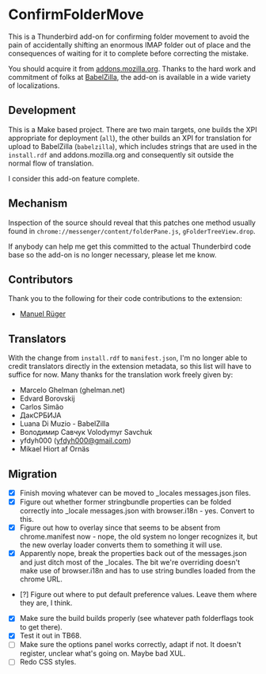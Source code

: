 ConfirmFolderMove
=================

This is a Thunderbird add-on for confirming folder movement to avoid the pain of accidentally shifting an enormous IMAP folder out of place and the consequences of waiting for it to complete before correcting the mistake.

You should acquire it from [addons.mozilla.org](https://addons.mozilla.org/thunderbird/addon/confirmfoldermove/).  Thanks to the hard work and commitment of folks at [BabelZilla](http://www.babelzilla.org/), the add-on is available in a wide variety of localizations.

Development
-----------

This is a Make based project.  There are two main targets, one builds the XPI appropriate for deployment (`all`), the other builds an XPI for translation for upload to BabelZilla (`babelzilla`), which includes strings that are used in the `install.rdf` and addons.mozilla.org and consequently sit outside the normal flow of translation.

I consider this add-on feature complete.

Mechanism
---------

Inspection of the source should reveal that this patches one method usually found in `chrome://messenger/content/folderPane.js`, `gFolderTreeView.drop`.

If anybody can help me get this committed to the actual Thunderbird code base so the add-on is no longer necessary, please let me know.

Contributors
------------

Thank you to the following for their code contributions to the extension:

 * [Manuel Rüger](https://github.com/mrueg)


Translators
-----------

With the change from `install.rdf` to `manifest.json`, I'm no longer able to credit translators directly in the extension metadata, so this list will have to suffice for now. Many thanks for the translation work freely given by:

 * Marcelo Ghelman (ghelman.net)
 * Edvard Borovskij
 * Carlos Simão
 * ДакСРБИЈА
 * Luana Di Muzio - BabelZilla
 * Володимир Савчук Volodymyr Savchuk
 * yfdyh000 (yfdyh000@gmail.com)
 * Mikael Hiort af Ornäs

Migration
---------

* [x] Finish moving whatever can be moved to _locales messages.json files.
* [x] Figure out whether former stringbundle properties can be folded correctly into _locale messages.json with browser.i18n - yes. Convert to this.
* [x] Figure out how to overlay since that seems to be absent from chrome.manifest now - nope, the old system no longer recognizes it, but the new overlay loader converts them to something it will use.
* [x] Apparently nope, break the properties back out of the messages.json and just ditch most of the _locales.  The bit we're overriding doesn't make use of browser.i18n and has to use string bundles loaded from the chrome URL.
* [?] Figure out where to put default preference values.  Leave them where they are, I think.
* [x] Make sure the build builds properly (see whatever path folderflags took to get there).
* [x] Test it out in TB68.
* [ ] Make sure the options panel works correctly, adapt if not.  It doesn't register, unclear what's going on.  Maybe bad XUL.
* [ ] Redo CSS styles.

